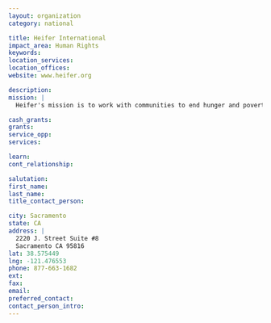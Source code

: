 ```yaml
---
layout: organization
category: national

title: Heifer International
impact_area: Human Rights
keywords: 
location_services: 
location_offices: 
website: www.heifer.org

description: 
mission: |
  Heifer's mission is to work with communities to end hunger and poverty and to care for the earth.

cash_grants: 
grants: 
service_opp: 
services: 

learn: 
cont_relationship: 

salutation: 
first_name: 
last_name: 
title_contact_person: 

city: Sacramento
state: CA
address: |
  2220 J. Street Suite #8  
  Sacramento CA 95816
lat: 38.575449
lng: -121.476553
phone: 877-663-1682
ext: 
fax: 
email: 
preferred_contact: 
contact_person_intro: 
---
```

